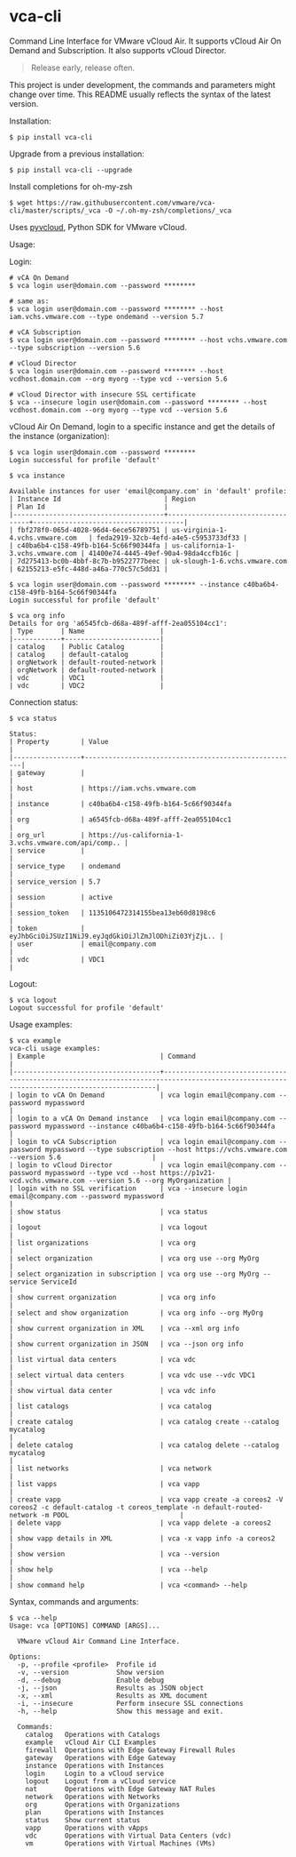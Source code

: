 vca-cli
========

Command Line Interface for VMware vCloud Air. It supports vCloud Air On Demand and Subscription. It also supports vCloud Director.

> Release early, release often.

This project is under development, the commands and parameters might change over time. This README usually reflects the syntax of the latest version.

Installation:

    
    $ pip install vca-cli
    

Upgrade from a previous installation:

        
    $ pip install vca-cli --upgrade
    

Install completions for oh-my-zsh

    
    $ wget https://raw.githubusercontent.com/vmware/vca-cli/master/scripts/_vca -O ~/.oh-my-zsh/completions/_vca
    

Uses [pyvcloud](https://github.com/vmware/pyvcloud "Title"), Python SDK for VMware vCloud.

Usage:

Login:

    
    # vCA On Demand
    $ vca login user@domain.com --password ********
    
    # same as:
    $ vca login user@domain.com --password ******** --host iam.vchs.vmware.com --type ondemand --version 5.7
    
    # vCA Subscription
    $ vca login user@domain.com --password ******** --host vchs.vmware.com --type subscription --version 5.6
    
    # vCloud Director
    $ vca login user@domain.com --password ******** --host vcdhost.domain.com --org myorg --type vcd --version 5.6
    
    # vCloud Director with insecure SSL certificate
    $ vca --insecure login user@domain.com --password ******** --host vcdhost.domain.com --org myorg --type vcd --version 5.6
    

vCloud Air On Demand, login to a specific instance and get the details of the instance (organization):

    
    $ vca login user@domain.com --password ********
    Login successful for profile 'default'
    
    $ vca instance
    
    Available instances for user 'email@company.com' in 'default' profile:
    | Instance Id                          | Region                            | Plan Id                              |
    |--------------------------------------+-----------------------------------+--------------------------------------|
    | fbf278f0-065d-4028-96d4-6ece56789751 | us-virginia-1-4.vchs.vmware.com   | feda2919-32cb-4efd-a4e5-c5953733df33 |
    | c40ba6b4-c158-49fb-b164-5c66f90344fa | us-california-1-3.vchs.vmware.com | 41400e74-4445-49ef-90a4-98da4ccfb16c |
    | 7d275413-bc0b-4bbf-8c7b-b9522777beec | uk-slough-1-6.vchs.vmware.com     | 62155213-e5fc-448d-a46a-770c57c5dd31 |
    
    $ vca login user@domain.com --password ******** --instance c40ba6b4-c158-49fb-b164-5c66f90344fa
    Login successful for profile 'default'
    
    $ vca org info
    Details for org 'a6545fcb-d68a-489f-afff-2ea055104cc1':
    | Type       | Name                   |
    |------------+------------------------|
    | catalog    | Public Catalog         |
    | catalog    | default-catalog        |
    | orgNetwork | default-routed-network |
    | orgNetwork | default-routed-network |
    | vdc        | VDC1                   |
    | vdc        | VDC2                   |
    

Connection status:

    
    $ vca status
    
    Status:
    | Property        | Value                                                |
    |-----------------+------------------------------------------------------|
    | gateway         |                                                      |
    | host            | https://iam.vchs.vmware.com                          |
    | instance        | c40ba6b4-c158-49fb-b164-5c66f90344fa                 |
    | org             | a6545fcb-d68a-489f-afff-2ea055104cc1                 |
    | org_url         | https://us-california-1-3.vchs.vmware.com/api/comp.. |
    | service         |                                                      |
    | service_type    | ondemand                                             |
    | service_version | 5.7                                                  |
    | session         | active                                               |
    | session_token   | 1135106472314155bea13eb60d8198c6                     |
    | token           | eyJhbGciOiJSUzI1NiJ9.eyJqdGkiOiJlZmJlODhiZi03YjZjL.. |
    | user            | email@company.com                                    |
    | vdc             | VDC1                                                 |
    

Logout:

    
    $ vca logout
    Logout successful for profile 'default'
    

Usage examples:

    
    $ vca example
    vca-cli usage examples:
    | Example                             | Command                                                                                                                                  |
    |-------------------------------------+------------------------------------------------------------------------------------------------------------------------------------------|
    | login to vCA On Demand              | vca login email@company.com --password mypassword                                                                                        |
    | login to a vCA On Demand instance   | vca login email@company.com --password mypassword --instance c40ba6b4-c158-49fb-b164-5c66f90344fa                                        |
    | login to vCA Subscription           | vca login email@company.com --password mypassword --type subscription --host https://vchs.vmware.com --version 5.6                       |
    | login to vCloud Director            | vca login email@company.com --password mypassword --type vcd --host https://p1v21-vcd.vchs.vmware.com --version 5.6 --org MyOrganization |
    | login with no SSL verification      | vca --insecure login email@company.com --password mypassword                                                                             |
    | show status                         | vca status                                                                                                                               |
    | logout                              | vca logout                                                                                                                               |
    | list organizations                  | vca org                                                                                                                                  |
    | select organization                 | vca org use --org MyOrg                                                                                                                  |
    | select organization in subscription | vca org use --org MyOrg --service ServiceId                                                                                              |
    | show current organization           | vca org info                                                                                                                             |
    | select and show organization        | vca org info --org MyOrg                                                                                                                 |
    | show current organization in XML    | vca --xml org info                                                                                                                       |
    | show current organization in JSON   | vca --json org info                                                                                                                      |
    | list virtual data centers           | vca vdc                                                                                                                                  |
    | select virtual data centers         | vca vdc use --vdc VDC1                                                                                                                   |
    | show virtual data center            | vca vdc info                                                                                                                             |
    | list catalogs                       | vca catalog                                                                                                                              |
    | create catalog                      | vca catalog create --catalog mycatalog                                                                                                   |
    | delete catalog                      | vca catalog delete --catalog mycatalog                                                                                                   |
    | list networks                       | vca network                                                                                                                              |
    | list vapps                          | vca vapp                                                                                                                                 |
    | create vapp                         | vca vapp create -a coreos2 -V coreos2 -c default-catalog -t coreos_template -n default-routed-network -m POOL                            |
    | delete vapp                         | vca vapp delete -a coreos2                                                                                                               |
    | show vapp details in XML            | vca -x vapp info -a coreos2                                                                                                              |
    | show version                        | vca --version                                                                                                                            |
    | show help                           | vca --help                                                                                                                               |
    | show command help                   | vca <command> --help
    

Syntax, commands and arguments:

    
    $ vca --help
    Usage: vca [OPTIONS] COMMAND [ARGS]...
    
      VMware vCloud Air Command Line Interface.
      
    Options:
      -p, --profile <profile>  Profile id
      -v, --version            Show version
      -d, --debug              Enable debug
      -j, --json               Results as JSON object
      -x, --xml                Results as XML document
      -i, --insecure           Perform insecure SSL connections
      -h, --help               Show this message and exit.
      
      Commands:
        catalog   Operations with Catalogs
        example   vCloud Air CLI Examples
        firewall  Operations with Edge Gateway Firewall Rules
        gateway   Operations with Edge Gateway
        instance  Operations with Instances
        login     Login to a vCloud service
        logout    Logout from a vCloud service
        nat       Operations with Edge Gateway NAT Rules
        network   Operations with Networks
        org       Operations with Organizations
        plan      Operations with Instances
        status    Show current status
        vapp      Operations with vApps
        vdc       Operations with Virtual Data Centers (vdc)
        vm        Operations with Virtual Machines (VMs)
          
